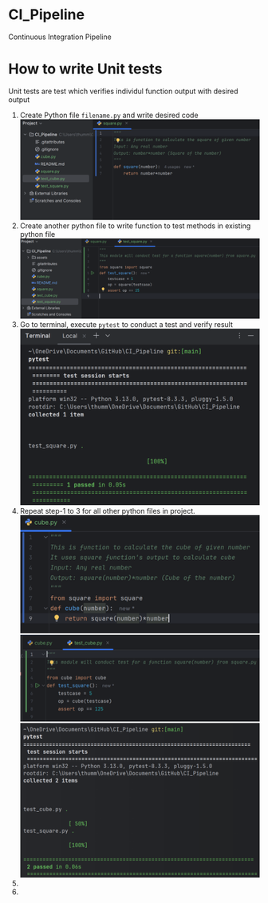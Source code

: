 # CI_Pipeline

Continuous Integration Pipeline

# How to write Unit tests

Unit tests are test which verifies individul function output with desired output

1. Create Python file `filename.py` and write desired code
   ![image.png](assets/create_python_file.png)
2. Create another python file to write function to test methods in existing python file
   ![image.png](assets/create_test_file.png)
3. Go to terminal, execute `pytest` to conduct a test and verify result
   ![image.png](assets/pytest.png)
4. Repeat step-1 to 3 for all other python files in project.![image.png](assets/another_python_file.png)![image.png](assets/another_test_file.png)![image.png](assets/another_pytest.png)
5.
6.
